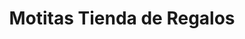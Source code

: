 ---
title: "Motitas Tienda de Regalos"
url: /puerto-boyaca/motitas-tienda-de-regalos/
shop: floristería
---